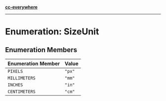 [**cc-everywhere**](../../../../../index.md)

***

# Enumeration: SizeUnit

## Enumeration Members

| Enumeration Member | Value |
| ------ | ------ |
| `PIXELS` | `"px"` |
| `MILLIMETERS` | `"mm"` |
| `INCHES` | `"in"` |
| `CENTIMETERS` | `"cm"` |
